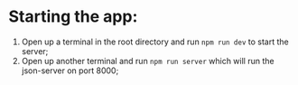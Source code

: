 # Starting the app:

1. Open up a terminal in the root directory and run `npm run dev` to start the server;
2. Open up another terminal and run `npm run server` which will run the json-server on port 8000;
